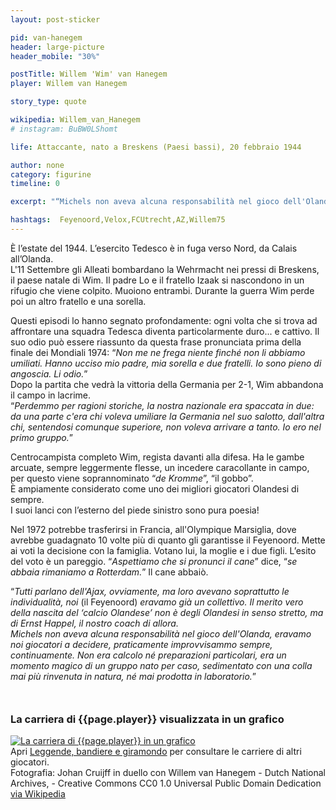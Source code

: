 ```yaml
---
layout: post-sticker

pid: van-hanegem
header: large-picture
header_mobile: "30%"

postTitle: Willem 'Wim' van Hanegem
player: Willem van Hanegem

story_type: quote

wikipedia: Willem_van_Hanegem
# instagram: BuBW0LShomt

life: Attaccante, nato a Breskens (Paesi bassi), 20 febbraio 1944

author: none
category: figurine
timeline: 0

excerpt: "“Michels non aveva alcuna responsabilità nel gioco dell'Olanda, eravamo noi giocatori a decidere, praticamente improvvisammo sempre, continuamente.”"

hashtags:  Feyenoord,Velox,FCUtrecht,AZ,Willem75
---
```

È l’estate del 1944. L’esercito Tedesco è in fuga verso Nord, da Calais all’Olanda.  
L'11 Settembre gli Alleati bombardano la Wehrmacht nei pressi di Breskens, il paese natale di Wim. Il padre Lo e il fratello Izaak si nascondono in un rifugio che viene colpito. Muoiono entrambi. Durante la guerra Wim perde poi un altro fratello e una sorella.  

Questi episodi lo hanno segnato profondamente: ogni volta che si trova ad affrontare una squadra Tedesca diventa particolarmente duro... e cattivo. Il suo odio può essere riassunto da questa frase pronunciata prima della finale dei Mondiali 1974: “_Non me ne frega niente finché non li abbiamo umiliati. Hanno ucciso mio padre, mia sorella e due fratelli. Io sono pieno di angoscia. Li odio._”  
Dopo la partita che vedrà la vittoria della Germania per 2-1, Wim abbandona il campo in lacrime.  
“_Perdemmo per ragioni storiche, la nostra nazionale era spaccata in due: da una parte c'era chi voleva umiliare la Germania nel suo salotto, dall'altra chi, sentendosi comunque superiore, non voleva arrivare a tanto. Io ero nel primo gruppo._”

Centrocampista completo Wim, regista davanti alla difesa. Ha le gambe arcuate, sempre leggermente flesse, un incedere caracollante in campo, per questo viene soprannominato “_de Kromme_”, “il gobbo”.  
È ampiamente considerato come uno dei migliori giocatori Olandesi di sempre.  
I suoi lanci con l’esterno del piede sinistro sono pura poesia!

Nel 1972 potrebbe trasferirsi in Francia, all'Olympique Marsiglia, dove avrebbe guadagnato 10 volte più di quanto gli garantisse il Feyenoord. Mette ai voti la decisione con la famiglia. Votano lui, la moglie e i due figli. L’esito del voto è un pareggio. “_Aspettiamo che si pronunci il cane_” dice, “_se abbaia rimaniamo a Rotterdam._” Il cane abbaiò.

“_Tutti parlano dell'Ajax, ovviamente, ma loro avevano soprattutto le individualità, noi_ (il Feyenoord) _eravamo già un collettivo. Il merito vero della nascita del ‘calcio Olandese’ non è degli Olandesi in senso stretto, ma di Ernst Happel, il nostro coach di allora.  
Michels non aveva alcuna responsabilità nel gioco dell'Olanda, eravamo noi giocatori a decidere, praticamente improvvisammo sempre, continuamente. Non era calcolo né preparazioni particolari, era un momento magico di un gruppo nato per caso, sedimentato con una colla mai più rinvenuta in natura, né mai prodotta in laboratorio._”



<div style="margin-top: 50px;">
<h3>La carriera di {{page.player}} visualizzata in un grafico</h3>
<a href="/leggende-bandiere-e-giramondo" title="La carriera di {{page.player}} visualizzata in un grafico"><img class="responsive-img w100 border" src="{{site.baseurl}}/assets/pics/careers/{{page.pid}}.png" alt="La carriera di {{page.player}} in un grafico"/></a>
</div>
Apri <a href="/leggende-bandiere-e-giramondo" title="La carriera di {{page.player}} visualizzata in un grafico">Leggende, bandiere e giramondo</a> per consultare le carriere di altri giocatori.

<div class="post-disclaimer">Fotografia: Johan Cruijff in duello con Willem van Hanegem - Dutch National Archives, - Creative Commons CC0 1.0 Universal Public Domain Dedication <a href="https://commons.wikimedia.org/wiki/File:Johan_Cruijff_in_duel_met_Willem_van_Hanegem_(links),_Bestanddeelnr_923-4731.jpg" target="_blank">via Wikipedia</a>
</div>
